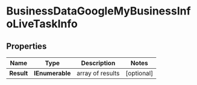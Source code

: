 # BusinessDataGoogleMyBusinessInfoLiveTaskInfo


## Properties

| Name | Type | Description | Notes |
|------------ | ------------- | ------------- | -------------|
**Result** | **IEnumerable<BusinessDataGoogleMyBusinessInfoLiveResultInfo>** | array of results |[optional]|